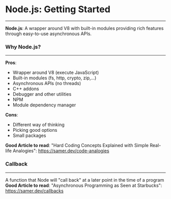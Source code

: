 # Node.js: Getting Started
_____________________________________________________________
**Node.js**: A wrapper around V8 with built-in modules providing rich features through easy-to-use asynchronous APIs.

### Why Node.js?
_____________________________________________________________
**Pros**:
* Wrapper around V8 (execute JavaScript)
* Built-in modules (fs, http, crypto, zip,...)
* Asynchronous APIs (no threads)
* C++ addons
* Debugger and other utilities
* NPM
* Module dependency manager

**Cons**:
* Different way of thinking
* Picking good options
* Small packages

**Good Article to read**:  "Hard Coding Concepts Explained with Simple Real-life Analogies":
https://samer.dev/code-analogies

### Callback
___
A function that Node will "call back" at a later point in the time of a program
**Good Article to read**: "Asynchronous Programming as Seen at Starbucks":
https://samer.dev/callbacks